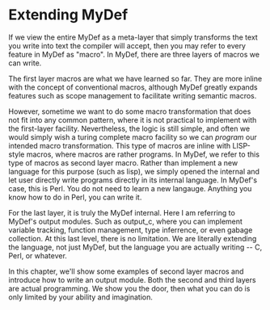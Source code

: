 # Extending MyDef
 
If we view the entire MyDef as a meta-layer that simply transforms the text you write into text the compiler will accept, then you may refer to every feature in MyDef as "macro". In MyDef, there are three layers of macros we can write.

The first layer macros are what we have learned so far. They are more inline with the concept of conventional macros, although MyDef greatly expands features such as scope management to facilitate writing semantic macros.

However, sometime we want to do some macro transformation that does not fit into any common pattern, where it is not practical to implement with the first-layer facility. Nevertheless, the logic is still simple, and often we would simply wish a turing complete macro facility so we can *program* our intended macro transformation. This type of macros are inline with LISP-style macros, where macros are rather programs. In MyDef, we refer to this type of macros as second layer macro. Rather than implement a new language for this purpose (such as lisp), we simply opened the internal and let user directly write programs directly in its internal language. In MyDef's case, this is Perl. You do not need to learn a new langauge. Anything you know how to do in Perl, you can write it.

For the last layer, it is truly the MyDef internal. Here I am referring to MyDef's output modules. Such as output_c, where you can implement variable tracking, function management, type inferrence, or even gabage collection. At this last level, there is no limitation. We are literally extending the language, not just MyDef, but the language you are actually writing -- C, Perl, or whatever.

In this chapter, we'll show some examples of second layer macros and introduce how to write an output module. Both the second and third layers are actual programming. We show you the door, then what you can do is only limited by your ability and imagination.

